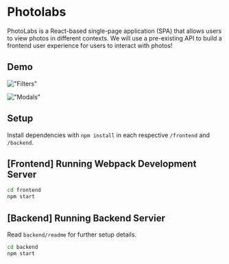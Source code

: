 # Photolabs
PhotoLabs is a React-based single-page application (SPA) that allows users to view photos in different contexts. We will use a pre-existing API to build a frontend user experience for users to interact with photos!

## Demo

!["Filters"](https://github.com/swathij943/photolabs-starter/blob/master/category.gif)


!["Modals"](https://github.com/swathij943/photolabs-starter/blob/master/frontend-likes.gif)

## Setup

Install dependencies with `npm install` in each respective `/frontend` and `/backend`.

## [Frontend] Running Webpack Development Server

```sh
cd frontend
npm start
```

## [Backend] Running Backend Servier

Read `backend/readme` for further setup details.

```sh
cd backend
npm start
```
